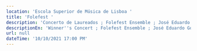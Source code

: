 ```yaml
---
location: 'Escola Superior de Música de Lisboa '
title: 'Folefest '
description: 'Concerto de Laureados ; Folefest Ensemble ; José Eduardo Gomes: Direção '
descriptionEn: 'Winner''s Concert ; Folefest Ensemble ; José Eduardo Gomes: Direction '
url: null
dateTime: '10/10/2021 17:00 PM'
---
```


